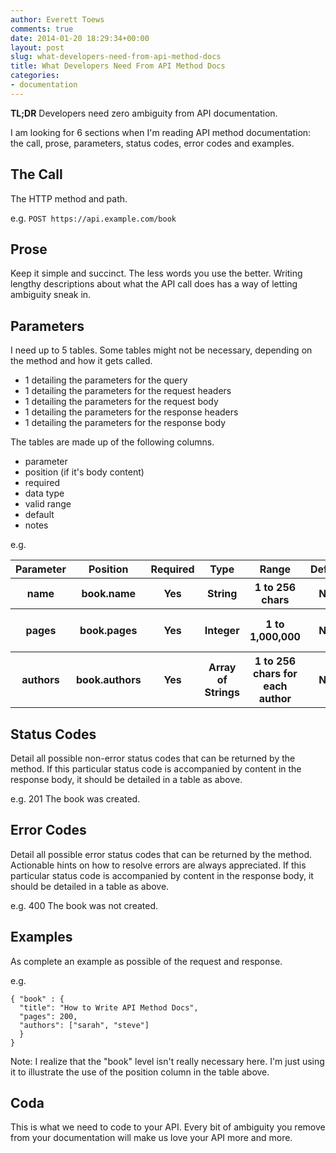 ```yaml
---
author: Everett Toews
comments: true
date: 2014-01-20 18:29:34+00:00
layout: post
slug: what-developers-need-from-api-method-docs
title: What Developers Need From API Method Docs
categories:
- documentation
---
```


**TL;DR** Developers need zero ambiguity from API documentation.

I am looking for 6 sections when I'm reading API method documentation: the call, prose, parameters, status codes, error codes and examples.

## The Call

The HTTP method and path.

e.g. `POST https://api.example.com/book`

## Prose

Keep it simple and succinct. The less words you use the better. Writing lengthy descriptions about what the API call does has a way of letting ambiguity sneak in.

## Parameters

I need up to 5 tables. Some tables might not be necessary, depending on the method and how it gets called.

  * 1 detailing the parameters for the query
  * 1 detailing the parameters for the request headers
  * 1 detailing the parameters for the request body
  * 1 detailing the parameters for the response headers
  * 1 detailing the parameters for the response body

The tables are made up of the following columns.

  * parameter
  * position (if it's body content)
  * required
  * data type
  * valid range
  * default
  * notes

e.g.

<table class="table table-striped table-hover">
  <thead>
    <tr>
      <th>Parameter</th>
      <th>Position</th>
      <th>Required</th>
      <th>Type</th>
      <th>Range</th>
      <th>Default</th>
      <th>Notes</th>
    </tr>
  </thead>
  <tbody>
    <tr>
      <th>name</th>
      <th>book.name</th>
      <th>Yes</th>
      <th>String</th>
      <th>1 to 256 chars</th>
      <th>N/A</th>
      <th>The name of the book</th>
    </tr>
    <tr>
      <th>pages</th>
      <th>book.pages</th>
      <th>Yes</th>
      <th>Integer</th>
      <th>1 to 1,000,000</th>
      <th>N/A</th>
      <th>The number of pages in the book</th>
    </tr>
    <tr>
      <th>authors</th>
      <th>book.authors</th>
      <th>Yes</th>
      <th>Array of Strings</th>
      <th>1 to 256 chars for each author</th>
      <th>N/A</th>
      <th>Alphabetical listing of authors of the book</th>
    </tr>
  </tbody>
</table>

## Status Codes

Detail all possible non-error status codes that can be returned by the method. If this particular status code is accompanied by content in the response body, it should be detailed in a table as above.

e.g. 201 The book was created.

## Error Codes

Detail all possible error status codes that can be returned by the method. Actionable hints on how to resolve errors are always appreciated. If this particular status code is accompanied by content in the response body, it should be detailed in a table as above.

e.g. 400 The book was not created.

## Examples

As complete an example as possible of the request and response.

e.g.

    { "book" : {
      "title": "How to Write API Method Docs",
      "pages": 200,
      "authors": ["sarah", "steve"]
      }
    }

Note: I realize that the "book" level isn't really necessary here. I'm just using it to illustrate the use of the position column in the table above.

## Coda

This is what we need to code to your API. Every bit of ambiguity you remove from your documentation will make us love your API more and more.
